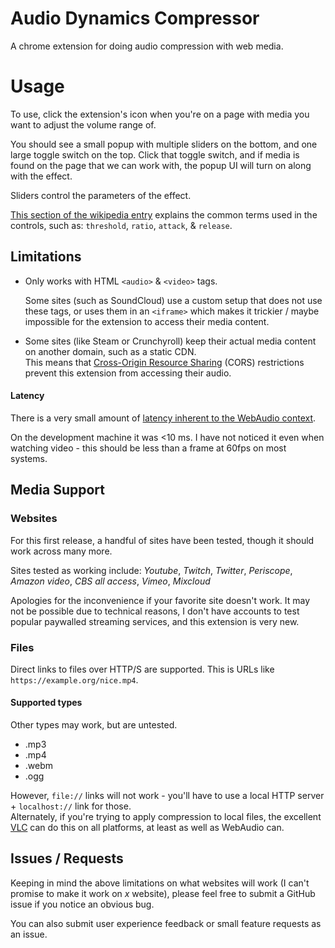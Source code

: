 # Audio Dynamics Compressor
A chrome extension for doing audio compression with web media.

# Usage
To use, click the extension's icon when you're on a page with media you want to adjust the volume range of.

You should see a small popup with multiple sliders on the bottom, and one large toggle switch on the top.
Click that toggle switch, and if media is found on the page that we can work with, the popup UI will turn on along with the effect.

Sliders control the parameters of the effect.

[This section of the wikipedia entry](https://en.wikipedia.org/wiki/Dynamic_range_compression#Controls_and_features) explains the common terms used in the controls, such as: `threshold`, `ratio`, `attack`, & `release`.


## Limitations

* Only works with HTML `<audio>` & `<video>` tags. 
  
  Some sites (such as SoundCloud) use a custom setup that does not use these tags, or uses them in an `<iframe>` which makes it trickier / maybe impossible for the extension to access their media content.

* Some sites (like Steam or Crunchyroll) keep their actual media content on another domain, such as a static CDN.  
This means that [Cross-Origin Resource Sharing](https://en.wikipedia.org/wiki/Cross-origin_resource_sharing) (CORS) restrictions prevent this extension from accessing their audio.


#### Latency

There is a very small amount of [latency inherent to the WebAudio context](https://developer.mozilla.org/en-US/docs/Web/API/AudioContext/outputLatency). 

On the development machine it was <10 ms.  I have not noticed it even when watching video - this should be less than a frame at 60fps on most systems.

## Media Support

### Websites
For this first release, a handful of sites have been tested, though it should work across many more. 

Sites tested as working include:
_Youtube_, _Twitch_, _Twitter_, _Periscope_, _Amazon video_, _CBS all access_, _Vimeo_, _Mixcloud_

Apologies for the inconvenience if your favorite site doesn't work. 
It may not be possible due to technical reasons, I don't have accounts to test popular paywalled streaming services, and this extension is very new. 

### Files

Direct links to files over HTTP/S are supported.  This is URLs like `https://example.org/nice.mp4`.
#### Supported types
Other types may work, but are untested.
* .mp3
* .mp4
* .webm
* .ogg

However, `file://` links will not work - you'll have to use a local HTTP server + `localhost://` link for those.  
Alternately, if you're trying to apply compression to local files, the excellent [VLC](https://www.videolan.org/vlc/index.html) can do this on all platforms, at least as well as WebAudio can.


## Issues / Requests

Keeping in mind the above limitations on what websites will work (I can't promise to make it work on _x_ website), please feel free to submit a GitHub issue if you notice an obvious bug.  


You can also submit user experience feedback or small feature requests as an issue.
